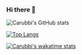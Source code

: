 ### Hi there 👋

![Carubbi's GitHub stats](https://github-readme-stats.vercel.app/api?username=rcarubbi&count_private=true&show_icons=true&theme=darcula)

[![Top Langs](https://github-readme-stats.vercel.app/api/top-langs/?username=rcarubbi&langs_count=8&theme=darcula)](https://github.com/anuraghazra/github-readme-stats)

[![Carubbi's wakatime stats](https://github-readme-stats.vercel.app/api/wakatime?username=rcarubbi)](https://github.com/anuraghazra/github-readme-stats)

<!--
**rcarubbi/rcarubbi** is a ✨ _special_ ✨ repository because its `README.md` (this file) appears on your GitHub profile.

Here are some ideas to get you started:

- 🔭 I’m currently working on ...
- 🌱 I’m currently learning ...
- 👯 I’m looking to collaborate on ...
- 🤔 I’m looking for help with ...
- 💬 Ask me about ...
- 📫 How to reach me: ...
- 😄 Pronouns: ...
- ⚡ Fun fact: ...
-->
